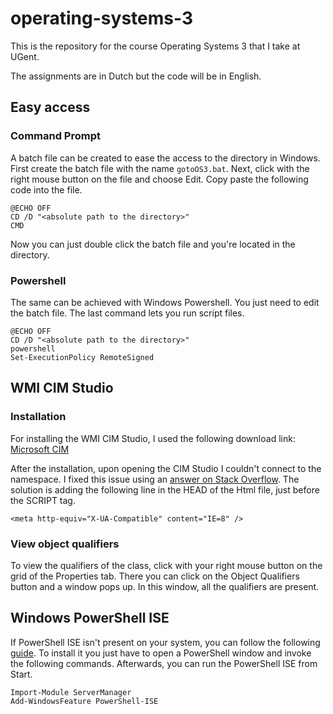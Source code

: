# operating-systems-3

This is the repository for the course Operating Systems 3 that I take at UGent.

The assignments are in Dutch but the code will be in English.

## Easy access

### Command Prompt

A batch file can be created to ease the access to the directory in Windows. First create the batch file with the name ```gotoOS3.bat```. Next, click with the right mouse button on the file and choose Edit. Copy paste the following code into the file.

```
@ECHO OFF
CD /D "<absolute path to the directory>"
CMD
```

Now you can just double click the batch file and you're located in the directory.

### Powershell

The same can be achieved with Windows Powershell. You just need to edit the batch file. The last command lets you run script files.

```
@ECHO OFF
CD /D "<absolute path to the directory>"
powershell
Set-ExecutionPolicy RemoteSigned
```

## WMI CIM Studio

### Installation

For installing the WMI CIM Studio, I used the following download link: [Microsoft CIM][1]

After the installation, upon opening the CIM Studio I couldn't connect to the namespace. I fixed this issue using an [answer on Stack Overflow][2]. The solution is adding the following line in the HEAD of the Html file, just before the SCRIPT tag.

```
<meta http-equiv="X-UA-Compatible" content="IE=8" />
```

### View object qualifiers

To view the qualifiers of the class, click with your right mouse button on the grid of the Properties tab. There you can click on the Object Qualifiers button and a window pops up. In this window, all the qualifiers are present.

## Windows PowerShell ISE

If PowerShell ISE isn't present on your system, you can follow the following [guide][3]. To install it you just have to open a PowerShell window and invoke the following commands. Afterwards, you can run the PowerShell ISE from Start. 

```
Import-Module ServerManager 
Add-WindowsFeature PowerShell-ISE
```

[1]: https://www.microsoft.com/en-us/download/details.aspx?id=24045
[2]: http://stackoverflow.com/a/25455243/3149157
[3]: https://blogs.msdn.microsoft.com/guruketepalli/2012/11/06/enable-powershell-ise-from-windows-server-2008-r2/
